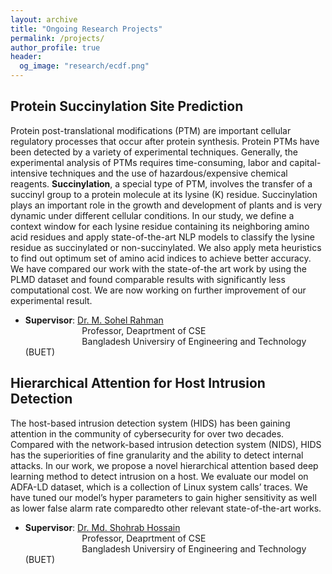 ```yaml
---
layout: archive
title: "Ongoing Research Projects"
permalink: /projects/
author_profile: true
header:
  og_image: "research/ecdf.png"
---
```

Protein Succinylation Site Prediction
--------
Protein post-translational modifications (PTM) are important cellular regulatory processes that occur after protein synthesis. Protein PTMs have been detected by a variety of experimental techniques. Generally, the experimental analysis of PTMs requires time-consuming, labor and capital-intensive techniques and the use of hazardous/expensive chemical reagents. <b>Succinylation</b>, a special type of PTM, involves the transfer of a succinyl group to a protein molecule at its lysine (K) residue. Succinylation plays an important role in the growth and development of plants and is very dynamic under different cellular conditions. In our study, we define a context window for each lysine residue containing its neighboring amino acid residues and apply state-of-the-art NLP models to classify the lysine residue as succinylated or non-succinylated. We also apply meta heuristics to find out optimum set of amino acid indices to achieve better accuracy. We have compared our work with the state-of-the art work by using the PLMD dataset and found comparable results with significantly less computational cost. We are now working on further improvement of our experimental result.<br/>
- __Supervisor__: [Dr. M. Sohel Rahman](http://msrahman.buet.ac.bd/)<br/>
&nbsp;&nbsp;&nbsp;&nbsp;&nbsp;&nbsp;&nbsp;&nbsp;&nbsp;&nbsp;&nbsp;&nbsp;&nbsp;&nbsp;&nbsp;&nbsp;&nbsp;&nbsp;&nbsp;&nbsp;&nbsp;&nbsp;  Professor, Deaprtment of CSE<br/>
&nbsp;&nbsp;&nbsp;&nbsp;&nbsp;&nbsp;&nbsp;&nbsp;&nbsp;&nbsp;&nbsp;&nbsp;&nbsp;&nbsp;&nbsp;&nbsp;&nbsp;&nbsp;&nbsp;&nbsp;&nbsp;&nbsp;  Bangladesh Universiry of Engineering and Technology (BUET)<br/>
<!-- - __Co Authors__: 
    1. [Md. Mehrab Tanjim](https://scholar.google.com/citations?user=IPr2JZYAAAAJ&hl=en), PhD Student, CSE, University of California, San Diego<br/>
- __Status__: Published in [Information System](https://www.sciencedirect.com/journal/information-systems) [[Paper Link](https://www.sciencedirect.com/science/article/abs/pii/S0306437920301526?via%3Dihub)] [Code](https://github.com/tmadnan10/TallnWide) -->


Hierarchical Attention for Host Intrusion Detection
--------
The host-based intrusion detection system (HIDS) has been gaining attention in the community of cybersecurity for over two decades. Compared with the network-based intrusion detection system (NIDS), HIDS has the superiorities of fine granularity and the ability to detect internal attacks. In our work, we propose a novel hierarchical attention based deep learning method to detect intrusion on a host. We evaluate our model on ADFA-LD dataset, which is a collection of Linux system calls’ traces. We have tuned our model’s hyper parameters to gain higher sensitivity as well as lower false alarm rate comparedto other relevant state-of-the-art works.<br/>
- __Supervisor__: [Dr. Md. Shohrab Hossain](https://scholar.google.com/citations?user=y89HApwAAAAJ&hl=en)<br/>
&nbsp;&nbsp;&nbsp;&nbsp;&nbsp;&nbsp;&nbsp;&nbsp;&nbsp;&nbsp;&nbsp;&nbsp;&nbsp;&nbsp;&nbsp;&nbsp;&nbsp;&nbsp;&nbsp;&nbsp;&nbsp;&nbsp;  Professor, Deaprtment of CSE<br/>
&nbsp;&nbsp;&nbsp;&nbsp;&nbsp;&nbsp;&nbsp;&nbsp;&nbsp;&nbsp;&nbsp;&nbsp;&nbsp;&nbsp;&nbsp;&nbsp;&nbsp;&nbsp;&nbsp;&nbsp;&nbsp;&nbsp;  Bangladesh Universiry of Engineering and Technology (BUET)<br/>
<!-- - __Co Authors__: 
    1. [Md. Shehab Sarar Ahmed](https://cse.buet.ac.bd/faculty/facdetail.php?id=shehab), Lecturer, CSE, Bangladesh Universiry of Engineering and Technology (BUET)
- __Status__: Preprint -->